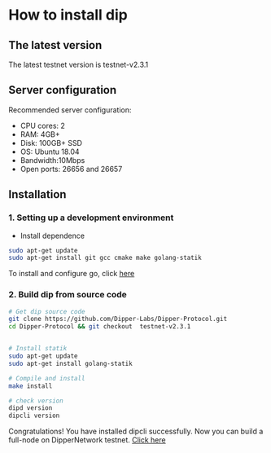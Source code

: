 # How to install dip

## The latest version

The latest  testnet version is testnet-v2.3.1

## Server configuration

Recommended server configuration:

* CPU cores: 2
* RAM: 4GB+
* Disk: 100GB+ SSD
* OS: Ubuntu 18.04
* Bandwidth:10Mbps
* Open ports: 26656 and 26657

## Installation

### 1. Setting up a development environment

* Install dependence

```bash
sudo apt-get update
sudo apt-get install git gcc cmake make golang-statik
```

To install and configure go, click [here](../software/go-install.md)

### 2. Build dip from source code

```bash 
# Get dip source code
git clone https://github.com/Dipper-Labs/Dipper-Protocol.git
cd Dipper-Protocol && git checkout  testnet-v2.3.1


# Install statik
sudo apt-get update
sudo apt-get install golang-statik

# Compile and install
make install

# check version
dipd version
dipcli version
```

Congratulations! You have installed dipcli successfully. Now you can build a full-node on DipperNetwork testnet. [Click here](../get-started/how-to-join-testnet.md)
